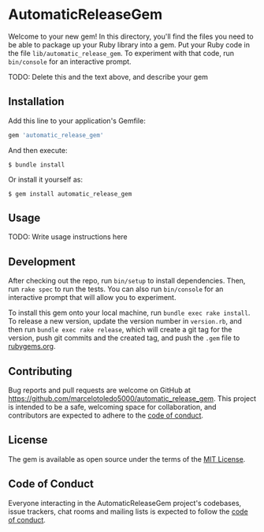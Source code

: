 # AutomaticReleaseGem

Welcome to your new gem! In this directory, you'll find the files you need to be able to package up your Ruby library into a gem. Put your Ruby code in the file `lib/automatic_release_gem`. To experiment with that code, run `bin/console` for an interactive prompt.

TODO: Delete this and the text above, and describe your gem

## Installation

Add this line to your application's Gemfile:

```ruby
gem 'automatic_release_gem'
```

And then execute:

    $ bundle install

Or install it yourself as:

    $ gem install automatic_release_gem

## Usage

TODO: Write usage instructions here

## Development

After checking out the repo, run `bin/setup` to install dependencies. Then, run `rake spec` to run the tests. You can also run `bin/console` for an interactive prompt that will allow you to experiment.

To install this gem onto your local machine, run `bundle exec rake install`. To release a new version, update the version number in `version.rb`, and then run `bundle exec rake release`, which will create a git tag for the version, push git commits and the created tag, and push the `.gem` file to [rubygems.org](https://rubygems.org).

## Contributing

Bug reports and pull requests are welcome on GitHub at https://github.com/marcelotoledo5000/automatic_release_gem. This project is intended to be a safe, welcoming space for collaboration, and contributors are expected to adhere to the [code of conduct](https://github.com/marcelotoledo5000/automatic_release_gem/blob/master/CODE_OF_CONDUCT.md).

## License

The gem is available as open source under the terms of the [MIT License](https://opensource.org/licenses/MIT).

## Code of Conduct

Everyone interacting in the AutomaticReleaseGem project's codebases, issue trackers, chat rooms and mailing lists is expected to follow the [code of conduct](https://github.com/marcelotoledo5000/automatic_release_gem/blob/master/CODE_OF_CONDUCT.md).
